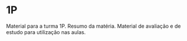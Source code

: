 # 1P
Material para a turma 1P. Resumo da matéria. 
Material de avaliação e de estudo para utilização nas aulas.
